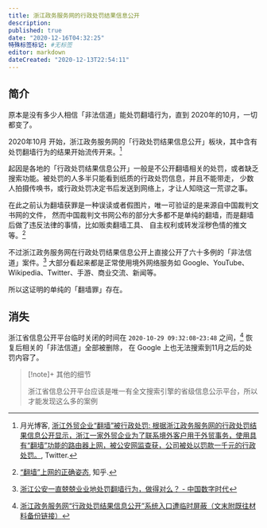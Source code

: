 ```yaml
---
title: 浙江政务服务网的行政处罚结果信息公开
description:
published: true
date: "2020-12-16T04:32:25"
特殊标签标记: #无标签
editor: markdown
dateCreated: "2020-12-13T22:54:11"
---
```


## 简介

原本是没有多少人相信「非法信道」能处罚翻墙行为，直到 2020年的10月，一切都变了。

2020年10月 开始，浙江政务服务网的「行政处罚结果信息公开」板块，其中含有处罚翻墙行为的结果开始流传开来。[^42943]

[^42943]: 月光博客, [浙江外贸企业“翻墙”被行政处罚: 根据浙江政务服务网的行政处罚结果信息公开显示，浙江一家外贸企业为了联系境外客户用于外贸事务，使用具有“翻墙”功能的路由器上网，被公安网监查获，公司被处以罚款一千元的行政处罚。](https://web.archive.org/web/20201006142943/https://twitter.com/williamlong/status/1313413824721027072), Twitter.

起因是各地的「行政处罚结果信息公开」一般是不公开翻墙相关的处罚，或者缺乏搜索功能。被处罚的人多半只能看到纸质的行政处罚信息，并且不能带走，
少数人拍摄传唤书，或行政处罚决定书后发送到网络上，才让人知晓这一荒谬之事。

在此之前认为翻墙获罪是一种误读或者假图片，唯一可验证的是来源自中国裁判文书网的文件，
然而中国裁判文书网公布的部分大多都不是单纯的翻墙，而是翻墙后做了违反法律的事情，比如贩卖翻墙工具、
自主权利或转发淫秽色情的推文等。[^Epo3V]

[^Epo3V]: [“翻墙”上网的正确姿态](https://archive.is/Epo3V "https://zhuanlan.zhihu.com/p/140729317"), 知乎.

不过浙江政务服务网在行政处罚结果信息公开上直接公开了六十多例的「非法信道」案件。[^05424]
大部分看起来都是正常使用境外网络服务如 Google、YouTube、Wikipedia、Twitter、手游、商业交流、新闻等。

[^05424]: [浙江公安一直兢兢业业地处罚翻墙行为，做得对么？ - 中国数字时代](https://web.archive.org/web/20201213005424/https://chinadigitaltimes.net/chinese/2020/10/工人阶级%EF%BD%9C浙江公安一直兢兢业业地处罚翻墙行为/)

所以这证明的单纯的「翻墙罪」存在。

<!-- 从法律与技术上来研究的翻墙是否违法的公众号，「不能使用该名称」的博主「王宇扬」， -->
<!-- 在研究了浙江政务服务网公开的行政处罚后，也把自己使用逻辑得出的答案[^25158] -->
<!-- 变成了「翻墙违法是无可争议的事实」[^34311]，「没有那么多神秘主义色彩」[^32208] 的论点也被狠狠的反驳了， -->
<!-- 「到了『进无可进』的地步」[^34349] 在浙江政务公开事件后还是进步了。 -->

<!-- [^25158]: [个人使用vpn"翻墙"是否违法？——基于规范性法律文件、案例以及相关计算机技术的分析与讨论](https://web.archive.org/web/20201210225158/https://mp.weixin.qq.com/s/cndzW_oXClkSdwOtam0qUw),  微信公众号. -->

<!-- [^32208]: [“翻墙”文后记（二）——破除行政处罚的神秘主义色彩](https://web.archive.org/web/20201213232208/https://mp.weixin.qq.com/s?__biz=Mzg2OTIyMzY0Ng%3D%3D&mid=2247483798&idx=1&sn=bd7fd52d8338862f28078ac26aff1565),  微信公众号. -->

<!-- [^34349]: [“翻墙”文后记（一）补遗——历时三个月的行政法问题研习感言](https://web.archive.org/web/20201213234349/https://mp.weixin.qq.com/s?__biz=Mzg2OTIyMzY0Ng%3D%3D&mid=2247483976&idx=1&sn=9155d7ccf71dc40d6b28b4ff384132f1),  微信公众号. -->

<!-- [^34311]: [「翻墙违法是无可争议的事实」浙江省仅8月份“个人翻墙”行政处罚达18起（全年60例）](https://web.archive.org/web/20201213234311/https://mp.weixin.qq.com/s?__biz=Mzg2OTIyMzY0Ng%3D%3D&mid=2247484012&idx=1&sn=32a37ea8fd715092f09f128327f3da3b),  微信公众号. -->

<!--
公众号「不能使用该名称」的博主「王宇扬」对翻墙的相关研究：

+ [个人使用vpn"翻墙"是否违法？——基于规范性法律文件、案例以及相关计算机技术的分析与讨论](https://web.archive.org/web/20201210225158/https://mp.weixin.qq.com/s/cndzW_oXClkSdwOtam0qUw),  微信公众号.
+ 原文已移除 [“翻墙”文章后记——最近几个月的一些思考](https://web.archive.org/web/20200904123736/https://www.matataki.io/p/4883)
+ [“翻墙”文后记（二）——破除行政处罚的神秘主义色彩](https://web.archive.org/web/20201213232208/https://mp.weixin.qq.com/s?__biz=Mzg2OTIyMzY0Ng%3D%3D&mid=2247483798&idx=1&sn=bd7fd52d8338862f28078ac26aff1565 "https://archive.is/LRVRE"),  微信公众号.
+ [“翻墙”文后记（三）——行政处罚中“申辩不加罚”制度的架空“指南”](https://web.archive.org/web/20201213232223/https://mp.weixin.qq.com/s?__biz=Mzg2OTIyMzY0Ng%3D%3D&mid=2247483855&idx=1&sn=13517f77e1ebae43d065f6526c09b163 "https://archive.is/LJr31"),  微信公众号.
+ [“翻墙”文后记（四）——针对翻墙处罚的行政复议申请指南（附申请书样例）](https://web.archive.org/web/20201213232212/https://mp.weixin.qq.com/s?__biz=Mzg2OTIyMzY0Ng%3D%3D&mid=2247483877&idx=1&sn=39ba9e08e8a9eb3ad6266dadb7891289 "https://archive.is/2S0Ac"),  微信公众号.
+ [【关于“行政复议“文章的一处重要勘误！】](https://web.archive.org/web/20201213233547/https://mp.weixin.qq.com/s?__biz=Mzg2OTIyMzY0Ng%3D%3D&mid=2247483880&idx=1&sn=b55dc814ac7f1c9d735a0cd3a217f864),  微信公众号.
+ [关于“翻墙”处罚的阶段性案例检索——处罚50例、诉讼案件1例](https://web.archive.org/web/20201213233611/https://mp.weixin.qq.com/s?__biz=Mzg2OTIyMzY0Ng%3D%3D&mid=2247483896&idx=1&sn=cf84945ea658dba317d82cadcee6df7c),  微信公众号.
+ [“国际出入口信道”、“接入网络”概念的规范解释——再论“翻墙”行政处罚系适用法律错误](https://web.archive.org/web/20201213233555/https://mp.weixin.qq.com/s?__biz=Mzg2OTIyMzY0Ng%3D%3D&mid=2247483939&idx=1&sn=2778e8c694f9e665d0baac2c21abd6af),  微信公众号.
+ [“翻墙”文后记（一）补遗——历时三个月的行政法问题研习感言](https://web.archive.org/web/20201213234349/https://mp.weixin.qq.com/s?__biz=Mzg2OTIyMzY0Ng%3D%3D&mid=2247483976&idx=1&sn=9155d7ccf71dc40d6b28b4ff384132f1 "https://archive.is/ssN3m"),  微信公众号.
+ [「“规避GFW审查系统”的刑法问题」刍议——（一）三种入罪路径下的22则典型案例](https://web.archive.org/web/20201213234355/https://mp.weixin.qq.com/s?__biz=Mzg2OTIyMzY0Ng%3D%3D&mid=2247483982&idx=1&sn=925903815da22e4ddf990f4d8b8d1f2b),  微信公众号.
+ [「“规避GFW审查系统”的刑法问题」刍议——（二）“VPN技术的中立性”没有任何探讨价值](https://web.archive.org/web/20201213234325/https://mp.weixin.qq.com/s?__biz=Mzg2OTIyMzY0Ng%3D%3D&mid=2247483999&idx=1&sn=97697385851875bacb89a9b4af7bae4a),  微信公众号.
+ [「翻墙违法是无可争议的事实」浙江省仅8月份“个人翻墙”行政处罚达18起（全年60例）](https://web.archive.org/web/20201213234311/https://mp.weixin.qq.com/s?__biz=Mzg2OTIyMzY0Ng%3D%3D&mid=2247484012&idx=1&sn=32a37ea8fd715092f09f128327f3da3b),  微信公众号.
+ [关于上一篇文章的澄清、兼论“翻墙”违法性之争的来龙去脉](https://web.archive.org/web/20201214014421/https://mp.weixin.qq.com/s?__biz=Mzg2OTIyMzY0Ng%3D%3D&mid=2247484026&idx=1&sn=4f5bc5ece5588d6b68771fd6cda82106),  微信公众号.
+ [浅析法律风险的检验流程（张三日记文节选及改编）](https://web.archive.org/web/20201214014421/https://mp.weixin.qq.com/s?__biz=Mzg2OTIyMzY0Ng%3D%3D&mid=2247484076&idx=1&sn=1bc65e7f7c8c1068f79fdb83babb88e7),  微信公众号.
+ [一种基于ssproxy、具有突破“GFW系统”功能并将审查本地化的“合法”跨境浏览器分析（灵狐、雷兔、绿光、视界通…）](https://web.archive.org/web/20201214014455/https://mp.weixin.qq.com/s?__biz=Mzg2OTIyMzY0Ng%3D%3D&mid=2247484108&idx=1&sn=d5212d2328b32dcf564d37b514198afc),  微信公众号.
+ 原文已移除 [“翻墙”浏览器冷思考——可疑的经营资质、未知的合规风险以及被架空的隐私政策](https://web.archive.org/web/20220817100006/https://freewechat.com/a/Mzg2OTIyMzY0Ng%3D%3D/2247484137/1),  微信公众号.

-->

<!--
+ [工人阶级｜浙江公安一直兢兢业业地处罚翻墙行为，做得对么？ - 中国数字时代](https://web.archive.org/web/20201214020430/https://chinadigitaltimes.net/chinese/2020/10/工人阶级｜浙江公安一直兢兢业业地处罚翻墙行为/)
+ [【立此存照】浙江公安集中公示对翻墙网友的训诫公告 - 中国数字时代](https://web.archive.org/web/20201214020438/https://chinadigitaltimes.net/chinese/2020/10/【立此存照】浙江公安集中公示对翻墙网友的训诫/)
-->

## 消失

浙江省信息公开平台临时关闭的时间在 `2020-10-29 09:32:08`-`23:48` 之间，[^21336] 恢复后相关的「非法信道」全部被删除，
在 Google 上也无法搜索到11月之后的处罚内容了。

[^21336]: [浙江政务服务网“行政处罚结果信息公开”系统入口遭临时屏蔽（文末附既往材料备份链接）](https://web.archive.org/web/20201213221336/https://posts.careerengine.us/p/5f9b7d768214d45b28abe9cc?nav=post_&p=5f4fb7942bbbb25d3a5ba447)

> [!note]+ 其他的细节
>
> 浙江省信息公开平台应该是唯一有全文搜索引擎的省级信息公示平台，所以才能发现这么多的案例
